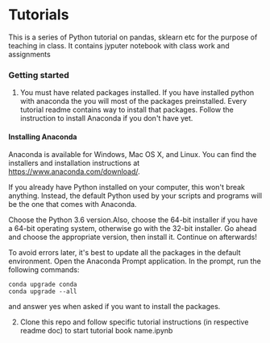 # Tutorials
This is a series of Python tutorial on pandas, sklearn etc for the purpose of teaching in class.
It contains jyputer notebook with class work and assignments


### Getting started

1. You must have related packages installed. If you have installed python with anaconda the you will most of the packages preinstalled.
Every tutorial readme contains way to install that packages. Follow the instruction to install Anaconda if you don't have yet.

#### Installing Anaconda
Anaconda is available for Windows, Mac OS X, and Linux. You can find the installers and installation instructions at https://www.anaconda.com/download/.

If you already have Python installed on your computer, this won't break anything. Instead, the default Python used by your scripts and programs will be the one that comes with Anaconda.

Choose the Python 3.6 version.Also, choose the 64-bit installer if you have a 64-bit operating system, otherwise go with the 32-bit installer. Go ahead and choose the appropriate version, then install it. Continue on afterwards!

To avoid errors later, it's best to update all the packages in the default environment. Open the Anaconda Prompt application. In the prompt, run the following commands:

```
conda upgrade conda
conda upgrade --all
```
and answer yes when asked if you want to install the packages. 

2. Clone this repo and follow specific tutorial instructions (in respective readme doc) to start tutorial
book name.ipynb 

